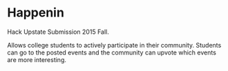 # Happenin
Hack Upstate Submission 2015 Fall. 

Allows college students to actively participate in their community. Students can go to the posted events and the community can upvote which events are more interesting. 


